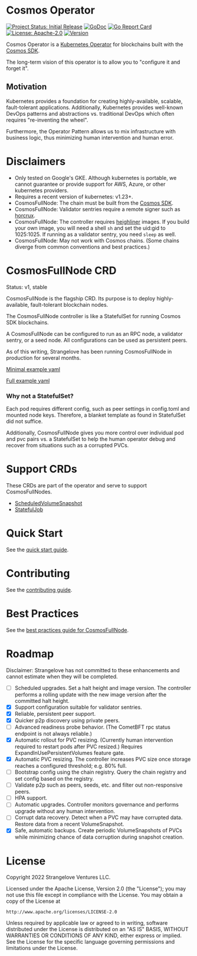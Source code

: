 # Cosmos Operator

[![Project Status: Initial Release](https://img.shields.io/badge/repo%20status-active-green.svg?style=flat-square)](https://www.repostatus.org/#active)
[![GoDoc](https://img.shields.io/badge/godoc-reference-blue?style=flat-square&logo=go)](https://pkg.go.dev/github.com/strangelove-ventures/cosmos-operator)
[![Go Report Card](https://goreportcard.com/badge/github.com/strangelove-ventures/cosmos-operator)](https://goreportcard.com/report/github.com/strangelove-ventures/cosmos-operator)
[![License: Apache-2.0](https://img.shields.io/github/license/strangelove-ventures/cosmos-operator.svg?style=flat-square)](https://github.com/strangelove-ventures/cosmos-operator/blob/main/LICENSE)
[![Version](https://img.shields.io/github/tag/strangelove-ventures/cosmos-operator.svg?style=flat-square)](https://github.com/cosmos/strangelove-ventures/cosmos-operator)

Cosmos Operator is a [Kubernetes Operator](https://kubernetes.io/docs/concepts/extend-kubernetes/operator/) for blockchains built with the [Cosmos SDK](https://github.com/cosmos/cosmos-sdk). 

The long-term vision of this operator is to allow you to "configure it and forget it". 

## Motivation

Kubernetes provides a foundation for creating highly-available, scalable, fault-tolerant applications. 
Additionally, Kubernetes provides well-known DevOps patterns and abstractions vs. 
traditional DevOps which often requires "re-inventing the wheel".

Furthermore, the Operator Pattern allows us to mix infrastructure with business logic, 
thus minimizing human intervention and human error.

# Disclaimers

* Only tested on Google's GKE. Although kubernetes is portable, we cannot guarantee or provide support for AWS, Azure, or other kubernetes providers.
* Requires a recent version of kubernetes: v1.23+.
* CosmosFullNode: The chain must be built from the [Cosmos SDK](https://github.com/cosmos/cosmos-sdk).
* CosmosFullNode: Validator sentries require a remote signer such as [horcrux](https://github.com/strangelove-ventures/horcrux).
* CosmosFullNode: The controller requires [heighliner](https://github.com/strangelove-ventures/heighliner) images. If you build your own image, you will need a shell `sh` and set the uid:gid to 1025:1025. If running as a validator sentry, you need `sleep` as well.
* CosmosFullNode: May not work with Cosmos chains. (Some chains diverge from common conventions and best practices.)

# CosmosFullNode CRD

Status: v1, stable

CosmosFullNode is the flagship CRD. Its purpose is to deploy highly-available, fault-tolerant blockchain nodes. 

The CosmosFullNode controller is like a StatefulSet for running Cosmos SDK blockchains.

A CosmosFullNode can be configured to run as an RPC node, a validator sentry, or a seed node. All configurations can
be used as persistent peers.

As of this writing, Strangelove has been running CosmosFullNode in production for several months.

[Minimal example yaml](./config/samples/cosmos_v1_cosmosfullnode.yaml)

[Full example yaml](./config/samples/cosmos_v1_cosmosfullnode_full.yaml)

### Why not a StatefulSet?
Each pod requires different config, such as peer settings in config.toml and mounted node keys. Therefore, a blanket
template as found in StatefulSet did not suffice.

Additionally, CosmosFullNode gives you more control over individual pod and pvc pairs vs. a StatefulSet to help
the human operator debug and recover from situations such as a corrupted PVCs.

# Support CRDs

These CRDs are part of the operator and serve to support CosmosFullNodes.

* [ScheduledVolumeSnapshot](./docs/scheduled_volume_snapshot.md)
* [StatefulJob](./docs/stateful_job.md)

# Quick Start

See the [quick start guide](./docs/quick_start.md).

# Contributing

See the [contributing guide](./docs/contributing.md).

# Best Practices

See the [best practices guide for CosmosFullNode](./docs/fullnode_best_practices.md).

# Roadmap

Disclaimer: Strangelove has not committed to these enhancements and cannot estimate when they will be completed.

- [ ] Scheduled upgrades. Set a halt height and image version. The controller performs a rolling update with the new image version after the committed halt height.
- [x] Support configuration suitable for validator sentries.
- [x] Reliable, persistent peer support.
- [x] Quicker p2p discovery using private peers.
- [ ] Advanced readiness probe behavior. (The CometBFT rpc status endpoint is not always reliable.)
- [x] Automatic rollout for PVC resizing. (Currently human intervention required to restart pods after PVC resized.) Requires ExpandInUsePersistentVolumes feature gate.
- [x] Automatic PVC resizing. The controller increases PVC size once storage reaches a configured threshold; e.g. 80% full.
- [ ] Bootstrap config using the chain registry. Query the chain registry and set config based on the registry.
- [ ] Validate p2p such as peers, seeds, etc. and filter out non-responsive peers.
- [ ] HPA support.
- [ ] Automatic upgrades. Controller monitors governance and performs upgrade without any human intervention.
- [ ] Corrupt data recovery. Detect when a PVC may have corrupted data. Restore data from a recent VolumeSnapshot.
- [x] Safe, automatic backups. Create periodic VolumeSnapshots of PVCs while minimizing chance of data corruption during snapshot creation.

# License

Copyright 2022 Strangelove Ventures LLC.

Licensed under the Apache License, Version 2.0 (the "License");
you may not use this file except in compliance with the License.
You may obtain a copy of the License at

    http://www.apache.org/licenses/LICENSE-2.0

Unless required by applicable law or agreed to in writing, software
distributed under the License is distributed on an "AS IS" BASIS,
WITHOUT WARRANTIES OR CONDITIONS OF ANY KIND, either express or implied.
See the License for the specific language governing permissions and
limitations under the License.
